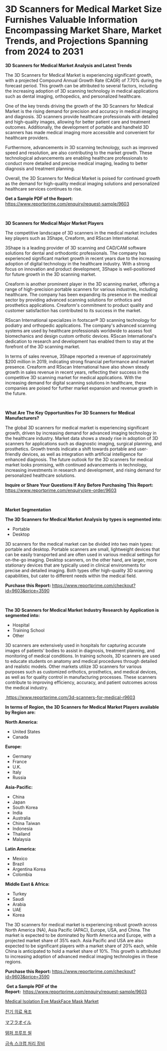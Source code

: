 <p><h1>3D Scanners for Medical Market Size Furnishes Valuable Information Encompassing Market Share, Market Trends, and Projections Spanning from 2024 to 2031</h1></p><p><strong>3D Scanners for Medical Market Analysis and Latest Trends</strong></p>
<p><p>The 3D Scanners for Medical Market is experiencing significant growth, with a projected Compound Annual Growth Rate (CAGR) of 7.70% during the forecast period. This growth can be attributed to several factors, including the increasing adoption of 3D scanning technology in medical applications such as dental imaging, orthopedics, and personalized healthcare.</p><p>One of the key trends driving the growth of the 3D Scanners for Medical Market is the rising demand for precision and accuracy in medical imaging and diagnosis. 3D scanners provide healthcare professionals with detailed and high-quality images, allowing for better patient care and treatment outcomes. Additionally, the development of portable and handheld 3D scanners has made medical imaging more accessible and convenient for healthcare providers.</p><p>Furthermore, advancements in 3D scanning technology, such as improved speed and resolution, are also contributing to the market growth. These technological advancements are enabling healthcare professionals to conduct more detailed and precise medical imaging, leading to better diagnosis and treatment planning.</p><p>Overall, the 3D Scanners for Medical Market is poised for continued growth as the demand for high-quality medical imaging solutions and personalized healthcare services continues to rise.</p></p>
<p><strong>Get a Sample PDF of the Report:&nbsp;</strong> <a href="https://www.reportprime.com/enquiry/request-sample/9603">https://www.reportprime.com/enquiry/request-sample/9603</a></p>
<p>&nbsp;</p>
<p><strong>3D Scanners for Medical Major Market Players</strong></p>
<p><p>The competitive landscape of 3D scanners in the medical market includes key players such as 3Shape, Creaform, and RSscan International. </p><p>3Shape is a leading provider of 3D scanning and CAD/CAM software solutions for dental and orthodontic professionals. The company has experienced significant market growth in recent years due to the increasing adoption of digital technology in the healthcare industry. With a strong focus on innovation and product development, 3Shape is well-positioned for future growth in the 3D scanning market.</p><p>Creaform is another prominent player in the 3D scanning market, offering a range of high-precision portable scanners for various industries, including healthcare. The company has been expanding its presence in the medical sector by providing advanced scanning solutions for orthotics and prosthetics applications. Creaform's commitment to product quality and customer satisfaction has contributed to its success in the market.</p><p>RSscan International specializes in footscan® 3D scanning technology for podiatry and orthopedic applications. The company's advanced scanning systems are used by healthcare professionals worldwide to assess foot biomechanics and design custom orthotic devices. RSscan International's dedication to research and development has enabled them to stay at the forefront of the 3D scanning market.</p><p>In terms of sales revenue, 3Shape reported a revenue of approximately $200 million in 2019, indicating strong financial performance and market presence. Creaform and RSscan International have also shown steady growth in sales revenue in recent years, reflecting their success in the competitive 3D scanning market for medical applications. With the increasing demand for digital scanning solutions in healthcare, these companies are poised for further market expansion and revenue growth in the future.</p></p>
<p>&nbsp;</p>
<p><strong>What Are The Key Opportunities For 3D Scanners for Medical Manufacturers?</strong></p>
<p><p>The global 3D scanners for medical market is experiencing significant growth, driven by increasing demand for advanced imaging technology in the healthcare industry. Market data shows a steady rise in adoption of 3D scanners for applications such as diagnostic imaging, surgical planning, and prosthetics. Growth trends indicate a shift towards portable and user-friendly devices, as well as integration with artificial intelligence for enhanced diagnosis. The future outlook for the 3D scanners for medical market looks promising, with continued advancements in technology, increasing investments in research and development, and rising demand for personalized healthcare solutions.</p></p>
<p><strong>Inquire or Share Your Questions If Any Before Purchasing This Report:</strong> <a href="https://www.reportprime.com/enquiry/pre-order/9603">https://www.reportprime.com/enquiry/pre-order/9603</a></p>
<p>&nbsp;</p>
<p><strong>Market Segmentation</strong></p>
<p><strong>The 3D Scanners for Medical Market Analysis by types is segmented into:</strong></p>
<p><ul><li>Portable</li><li>Desktop</li></ul></p>
<p><p>3D scanners for the medical market can be divided into two main types: portable and desktop. Portable scanners are small, lightweight devices that can be easily transported and are often used in various medical settings for on-the-go imaging. Desktop scanners, on the other hand, are larger, more stationary devices that are typically used in clinical environments for precise and detailed imaging. Both types offer high-quality 3D scanning capabilities, but cater to different needs within the medical field.</p></p>
<p><strong>Purchase this Report:&nbsp;</strong><a href="https://www.reportprime.com/checkout?id=9603&price=3590">https://www.reportprime.com/checkout?id=9603&price=3590</a></p>
<p>&nbsp;</p>
<p><strong>The 3D Scanners for Medical Market Industry Research by Application is segmented into:</strong></p>
<p><ul><li>Hospital</li><li>Training School</li><li>Other</li></ul></p>
<p><p>3D scanners are extensively used in hospitals for capturing accurate images of patients' bodies to assist in diagnosis, treatment planning, and monitoring of medical conditions. In training schools, 3D scanners are used to educate students on anatomy and medical procedures through detailed and realistic models. Other markets utilize 3D scanners for various purposes such as customized orthotics, prosthetics, and medical devices, as well as for quality control in manufacturing processes. These scanners contribute to improving efficiency, accuracy, and patient outcomes across the medical industry.</p></p>
<p><a href="https://www.reportprime.com/3d-scanners-for-medical-r9603">&nbsp;https://www.reportprime.com/3d-scanners-for-medical-r9603</a></p>
<p><strong>In terms of Region, the 3D Scanners for Medical Market Players available by Region are:</strong></p>
<p>
    <p> <strong> North America: </strong>
        <ul>
            <li>United States</li>
            <li>Canada</li>
        </ul>
        </p> 
    <p> <strong> Europe: </strong>
        <ul>
            <li>Germany</li>
            <li>France</li>
            <li>U.K.</li>
            <li>Italy</li>
            <li>Russia</li>
        </ul>
        </p> 
    <p> <strong> Asia-Pacific: </strong>
        <ul>
            <li>China</li>
            <li>Japan</li>
            <li>South Korea</li>
            <li>India</li>
            <li>Australia</li>
            <li>China Taiwan</li>
            <li>Indonesia</li>
            <li>Thailand</li>
            <li>Malaysia</li>
        </ul>
        </p> 
    <p> <strong> Latin America: </strong>
        <ul>
            <li>Mexico</li>
            <li>Brazil</li>
            <li>Argentina Korea</li>
            <li>Colombia</li>
        </ul>
        </p> 
    <p> <strong> Middle East & Africa: </strong>
        <ul>
            <li>Turkey</li>
            <li>Saudi</li>
            <li>Arabia</li>
            <li>UAE</li>
            <li>Korea</li>
        </ul>
    </p>
    </p>
<p><p>The 3D scanners for medical market is experiencing robust growth across North America (NA), Asia Pacific (APAC), Europe, USA, and China. The market is expected to be dominated by North America and Europe, with a projected market share of 35% each. Asia Pacific and USA are also expected to be significant players with a market share of 20% each, while China is anticipated to hold a market share of 10%. This growth is attributed to increasing adoption of advanced medical imaging technologies in these regions.</p></p>
<p><strong>Purchase this Report: </strong><a href="https://www.reportprime.com/checkout?id=9603&price=3590">https://www.reportprime.com/checkout?id=9603&price=3590</a></p>
<p>&nbsp;<strong>Get a Sample PDF of the Report:&nbsp;&nbsp;</strong><a href="https://www.reportprime.com/enquiry/request-sample/9603">https://www.reportprime.com/enquiry/request-sample/9603</a></p>
<p><strong></strong></p>
<p><p><a href="https://github.com/Hunterico88/Market-Research-Report-List-1/blob/main/medical-isolation-eye-maskface-mask-market.md">Medical Isolation Eye MaskFace Mask Market</a></p><p><a href="https://github.com/ahmadrevanz10/Market-Research-Report-List-1/blob/main/8146461105075.md">전기 의료 욕조</a></p><p><a href="https://medium.com/@chloeconn80/%E6%AC%A1%E3%81%AE%E6%96%87%E7%AB%A0%E3%82%92%E6%97%A5%E6%9C%AC%E8%AA%9E%E3%81%AB%E7%BF%BB%E8%A8%B3%E3%81%97%E3%81%A6%E3%81%8F%E3%81%A0%E3%81%95%E3%81%84-191%E3%83%9A%E3%83%BC%E3%82%B8%E3%81%AB%E3%82%8F%E3%81%9F%E3%82%8A-2024%E5%B9%B4%E3%81%8B%E3%82%892031%E5%B9%B4%E3%81%BE%E3%81%A7%E3%81%AE-%E4%B8%96%E7%95%8C%E3%81%AE%E3%83%9E%E3%83%95%E3%83%A9%E6%B2%B9%E5%B8%82%E5%A0%B4%E3%81%AE%E5%9C%B0%E5%BD%A2%E3%81%AE%E3%83%8A%E3%83%93%E3%82%B2%E3%83%BC%E3%82%B7%E3%83%A7%E3%83%B3-%E3%83%88%E3%83%AC%E3%83%B3%E3%83%89-%E4%BA%88%E6%B8%AC-%E3%81%8A%E3%82%88%E3%81%B3%E5%BD%B1%E9%9F%BF%E5%88%86%E6%9E%90-%E3%81%8C%E3%82%AB%E3%83%90%E3%83%BC%E3%81%95%E3%82%8C%E3%81%A6%E3%81%84%E3%81%BE%E3%81%99-0c1501add154">マフラオイル</a></p><p><a href="https://medium.com/@johnjames655/%EA%B8%80%EB%A1%9C%EB%B2%8C-%ED%83%90%ED%8D%BC-%ED%94%84%EB%A3%A8%ED%94%84-%EC%8B%A4-%EC%82%B0%EC%97%85-%EC%9C%A0%ED%98%95-%EC%9D%91%EC%9A%A9-%EC%8B%9C%EC%9E%A5-%EC%B0%B8%EA%B0%80%EC%9E%90-%EC%A7%80%EC%97%AD-%EC%84%B1%EC%9E%A5-%EB%B6%84%EC%84%9D-%EB%B0%8F-%EB%AF%B8%EB%9E%98-%EC%8B%9C%EB%82%98%EB%A6%AC%EC%98%A4-2024-2031-ca88381569d4">탬퍼 프루프 씰</a></p><p><a href="https://medium.com/@lolitanader1/%EA%B8%88%EC%86%8D-%EC%8A%A4%ED%81%AC%EB%9E%A9-%EC%B2%98%EB%A6%AC-%EC%9E%A5%EB%B9%84-%EC%8B%9C%EC%9E%A5-%EC%A0%90%EC%9C%A0%EC%9C%A8-%EB%B0%8F-%EC%8B%9C%EC%9E%A5-%EB%B6%84%EC%84%9D-%EC%84%B1%EC%9E%A5-%ED%8A%B8%EB%A0%8C%EB%93%9C-%EB%B0%8F-2024%EB%85%84-2031%EB%85%84-%EA%B8%B0%EA%B0%84-%EB%8F%99%EC%95%88%EC%9D%98-%EC%98%88%EC%B8%A1-b5f6815e1817">금속 스크랩 처리 장비</a></p></p>